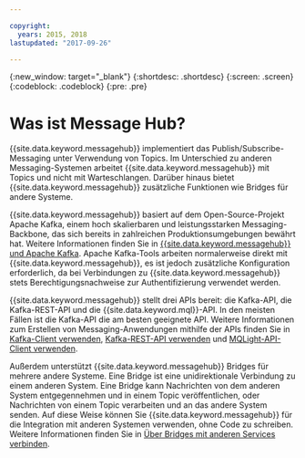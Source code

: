 ```yaml
---

copyright:
  years: 2015, 2018
lastupdated: "2017-09-26"

---
```


{:new_window: target="_blank"}
{:shortdesc: .shortdesc}
{:screen: .screen}
{:codeblock: .codeblock}
{:pre: .pre}

# Was ist Message Hub?

{{site.data.keyword.messagehub}} implementiert das Publish/Subscribe-Messaging
unter Verwendung von Topics. Im Unterschied zu anderen Messaging-Systemen arbeitet {{site.data.keyword.messagehub}} mit Topics und nicht mit Warteschlangen. Darüber hinaus bietet {{site.data.keyword.messagehub}}
zusätzliche Funktionen wie Bridges für andere Systeme.

{{site.data.keyword.messagehub}} basiert auf dem Open-Source-Projekt Apache Kafka,
einem hoch skalierbaren und leistungsstarken Messaging-Backbone, das sich bereits in zahlreichen
Produktionsumgebungen bewährt hat. Weitere Informationen finden Sie in [{{site.data.keyword.messagehub}} und Apache Kafka](/docs/services/MessageHub/messagehub073.html).
Apache Kafka-Tools arbeiten normalerweise direkt mit {{site.data.keyword.messagehub}}, es ist jedoch zusätzliche Konfiguration erforderlich, da bei Verbindungen zu {{site.data.keyword.messagehub}} stets Berechtigungsnachweise zur Authentifizierung verwendet werden.

{{site.data.keyword.messagehub}} stellt drei APIs bereit: die Kafka-API, die Kafka-REST-API und die {{site.data.keyword.mql}}-API.
In den meisten Fällen ist die Kafka-API die am besten geeignete API. Weitere Informationen zum Erstellen von Messaging-Anwendungen mithilfe der APIs finden Sie in
[Kafka-Client verwenden](/docs/services/MessageHub/messagehub050.html), [Kafka-REST-API verwenden](/docs/services/MessageHub/messagehub025.html) und [MQLight-API-Client verwenden](/docs/services/MessageHub/messagehub075.html).

Außerdem unterstützt {{site.data.keyword.messagehub}} Bridges für
mehrere andere Systeme. Eine Bridge ist eine unidirektionale Verbindung zu einem anderen
System. Eine Bridge kann Nachrichten von dem anderen System entgegennehmen und in einem Topic veröffentlichen,
oder Nachrichten von einem Topic verarbeiten und an das andere System senden. Auf diese Weise können Sie
{{site.data.keyword.messagehub}} für die Integration mit anderen Systemen verwenden, ohne Code zu
schreiben. Weitere Informationen finden Sie in [Über Bridges mit anderen Services verbinden](/docs/services/MessageHub/messagehub088.html).
